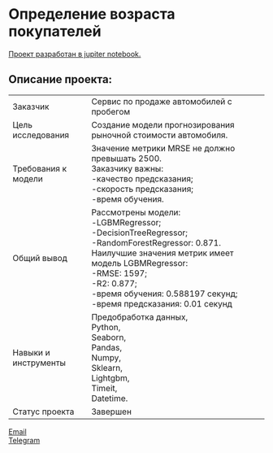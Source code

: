 # Определение возраста покупателей

[Проект разработан в jupiter notebook.](https://github.com/data-analyst-mr/data_science_projects/blob/main/cost_cars/coast_cars.ipynb)<br/>

## Описание проекта:
|   |  |
|---------------|-------------------|
|Заказчик | Cервис по продаже автомобилей с пробегом|
|Цель исследования| Создание модели прогнозирования рыночной стоимости автомобиля.|
|Требования к модели|Значение метрики MRSE не должно превышать 2500.<br/>Заказчику важны:<br/>-качество предсказания;<br/>-скорость предсказания;<br/>-время обучения.|
|Общий вывод|Рассмотрены модели:<br/>-LGBMRegressor;<br/>-DecisionTreeRegressor;<br/>-RandomForestRegressor: 0.871.<br/>Наилучшие значения метрик имеет модель LGBMRegressor:<br/>-RMSE: 1597;<br/>-R2: 0.877;<br/>-время обучения: 0.588197 секунд;<br/>-время предсказания: 0.01 секунд|
|Навыки и инструменты|Предобработка данных,<br/>Python,<br/>Seaborn,<br/>Pandas,<br/>Numpy,<br/>Sklearn,<br/>Lightgbm,<br/>Timeit,<br/>Datetime.|
|Статус проекта| Завершен|


[Email](mailto:mikhail-shestakov-2022@bk.ru)<br/>
[Telegram](https://t.me/mshestakov1)
